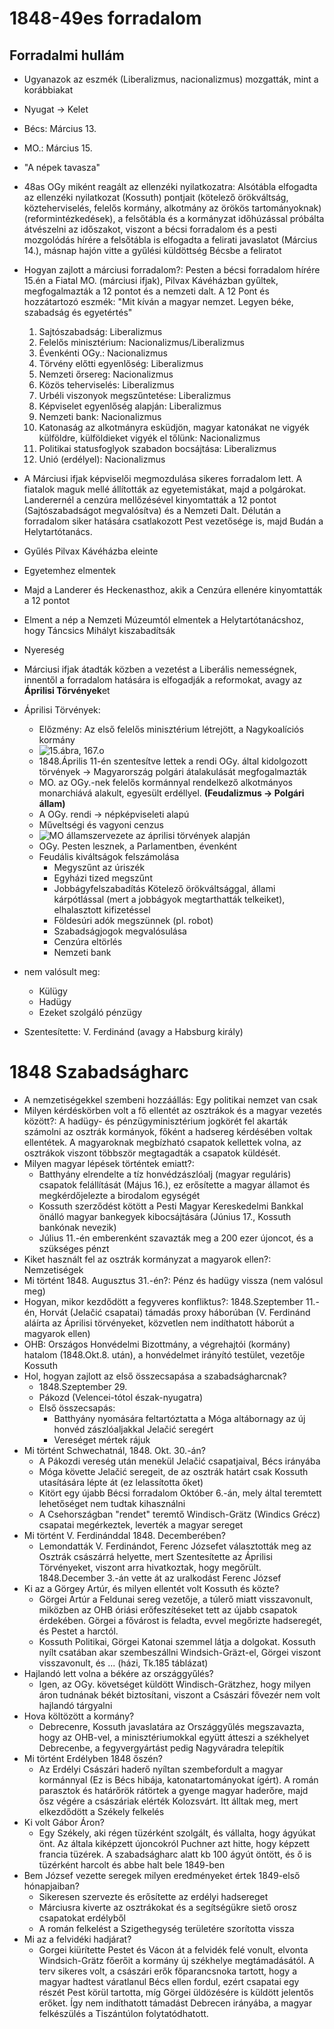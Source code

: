 # 1848-49es forradalom  
## Forradalmi hullám  
- Ugyanazok az eszmék (Liberalizmus, nacionalizmus) mozgatták, mint a korábbiakat  
- Nyugat -> Kelet  
- Bécs: Március 13.  
- MO.: Március 15.  
- "A népek tavasza"  
- 48as OGy miként reagált az ellenzéki nyilatkozatra: Alsótábla elfogadta az ellenzéki nyilatkozat (Kossuth) pontjait (kötelező örökváltság, közteherviselés, felelős kormány, alkotmány az örökös tartományoknak) (reformintézkedések), a felsőtábla és a kormányzat időhúzással próbálta átvészelni az időszakot, viszont a bécsi forradalom és a pesti mozgolódás hírére a felsőtábla is elfogadta a felirati javaslatot (Március 14.), másnap hajón vitte a gyűlési küldöttség Bécsbe a feliratot  
- Hogyan zajlott a márciusi forradalom?: Pesten a bécsi forradalom hírére 15.én a Fiatal MO. (márciusi ifjak), Pilvax Kávéházban gyűltek, megfogalmazták a 12 pontot és a nemzeti dalt. A 12 Pont és hozzátartozó eszmék: "Mit kíván a magyar nemzet. Legyen béke, szabadság és egyetértés"  
  1. Sajtószabadság: Liberalizmus  
  2. Felelős minisztérium: Nacionalizmus/Liberalizmus  
  3. Évenkénti OGy.: Nacionalizmus  
  4. Törvény előtti egyenlőség: Liberalizmus  
  5. Nemzeti őrsereg: Nacionalizmus  
  6. Közös teherviselés: Liberalizmus  
  7. Urbéli viszonyok megszűntetése: Liberalizmus  
  8. Képviselet egyenlőség alapján: Liberalizmus  
  9. Nemzeti bank: Nacionalizmus  
  10. Katonaság az alkotmányra esküdjön, magyar katonákat ne vigyék külföldre, külföldieket vigyék el tőlünk: Nacionalizmus  
  11. Politikai statusfoglyok szabadon bocsájtása: Liberalizmus  
  12. Unió (erdélyel): Nacionalizmus  
- A Márciusi ifjak képviselői megmozdulása sikeres forradalom lett. A fiatalok maguk mellé állították az egyetemistákat, majd a polgárokat. Landerernél a cenzúra mellőzésével kinyomtatták a 12 pontot (Sajtószabadságot megvalósítva) és a Nemzeti Dalt. Délután a forradalom siker hatására csatlakozott Pest vezetősége is, majd Budán a Helytartótanács.  
  
- Gyűlés Pilvax Kávéházba eleinte  
- Egyetemhez elmentek  
- Majd a Landerer és Heckenasthoz, akik a Cenzúra ellenére kinyomtatták a 12 pontot  
- Elment a nép a Nemzeti Múzeumtól elmentek a Helytartótanácshoz, hogy Táncsics Mihályt kiszabadítsák  
- Nyereség  
  
- Márciusi ifjak átadták közben a vezetést a Liberális nemességnek, innentől a forradalom hatására is elfogadják a reformokat, avagy az **Áprilisi Törvények**et  
- Áprilisi Törvények:  
  - Előzmény: Az első felelős minisztérium létrejött, a Nagykoalíciós kormány  
  - ![15.ábra, 167.o](elso_felelos_miniszterium.png)  
  - 1848.Április 11-én szentesítve lettek a rendi OGy. által kidolgozott törvények -> Magyarország polgári átalakulását megfogalmazták  
  - MO. az OGy.-nek felelős kormánnyal rendelkező alkotmányos monarchiává alakult, egyesült erdéllyel. **(Feudalizmus -> Polgári állam)**  
  - A OGy. rendi -> népképviseleti alapú  
  - Műveltségi és vagyoni cenzus  
  - ![MO államszervezete az áprilisi törvények alapján](allamszervezet_aprilisi_torv.png)  
  - OGy. Pesten lesznek, a Parlamentben, évenként  
  - Feudális kiváltságok felszámolása  
    - Megyszűnt az úriszék  
    - Egyházi tized megszűnt    
    - Jobbágyfelszabadítás Kötelező örökváltsággal, állami kárpótlással (mert a jobbágyok megtarthatták telkeiket), elhalasztott kifizetéssel  
    - Földesúri adók megszünnek (pl. robot)  
    - Szabadságjogok megvalósulása  
    - Cenzúra eltörlés  
    - Nemzeti bank  
- nem valósult meg:  
  - Külügy  
  - Hadügy  
  - Ezeket szolgáló pénzügy  
- Szentesítette: V. Ferdinánd (avagy a Habsburg király)  
# 1848 Szabadságharc  
- A nemzetiségekkel szembeni hozzáállás: Egy politikai nemzet van csak  
- Milyen kérdéskörben volt a fő ellentét az osztrákok és a magyar vezetés között?: A hadügy- és pénzügyminisztérium jogkörét fel akarták számolni az osztrák kormányok, főként a hadsereg kérdésében voltak ellentétek. A magyaroknak megbízható csapatok kellettek volna, az osztrákok viszont többször megtagadták a csapatok küldését.  
- Milyen magyar lépések történtek emiatt?:  
  - Batthyány elrendelte a tíz honvédzászlóalj (magyar reguláris) csapatok felállítását (Május 16.), ez erősítette a magyar államot és megkérdőjelezte a birodalom egységét  
  - Kossuth szerződést kötött a Pesti Magyar Kereskedelmi Bankkal önálló magyar bankegyek kibocsájtására (Június 17., Kossuth bankónak nevezik)  
  - Július 11.-én emberenként szavazták meg a 200 ezer újoncot, és a szükséges pénzt  
- Kiket használt fel az osztrák kormányzat a magyarok ellen?: Nemzetiségek  
- Mi történt 1848. Augusztus 31.-én?: Pénz és hadügy vissza (nem valósul meg)  
- Hogyan, mikor kezdődött a fegyveres konfliktus?: 1848.Szeptember 11.-én, Horvát (Jelačić csapatai) támadás proxy háborúban (V. Ferdinánd aláírta az Áprilisi törvényeket, közvetlen nem indíthatott háborút a magyarok ellen)  
- OHB: Országos Honvédelmi Bizottmány, a végrehajtói (kormány) hatalom (1848.Okt.8. után), a honvédelmet irányító testület, vezetője Kossuth  
- Hol, hogyan zajlott az első összecsapása a szabadságharcnak?  
  - 1848.Szeptember 29.  
  - Pákozd (Velencei-tótol észak-nyugatra)  
  - Első összecsapás:  
    - Batthyány nyomására feltartóztatta a Móga altábornagy az új honvéd zászlóaljakkal Jelačić seregért  
    - Vereséget mértek rájuk  
- Mi történt Schwechatnál, 1848. Okt. 30.-án?  
  - A Pákozdi vereség után menekül Jelačić csapatjaival, Bécs irányába  
  - Móga követte Jelačić seregeit, de az osztrák határt csak Kossuth utasítására lépte át (ez lelassította őket)  
  - Kitört egy újabb Bécsi forradalom Október 6.-án, mely által teremtett lehetőséget nem tudtak kihasználni  
  - A Csehországban "rendet" teremtő Windisch-Grätz (Windics Grécz) csapatai megérkeztek, leverték a magyar sereget  
- Mi történt V. Ferdinánddal 1848. Decemberében?  
  - Lemondatták V. Ferdinándot, Ferenc Józsefet választották meg az Osztrák császárrá helyette, mert Szentesítette az Áprilisi Törvényeket, viszont arra hivatkoztak, hogy megőrült. 1848.December 3.-án vette át az uralkodást Ferenc József  
- Ki az a Görgey Artúr, és milyen ellentét volt Kossuth és közte?  
  - Görgei Artúr a Feldunai sereg vezetője, a túlerő miatt visszavonult, miközben az OHB óriási erőfeszítéseket tett az újabb csapatok érdekében. Görgei a fővárost is feladta, evvel megőrizte hadseregét, és Pestet a harctól.  
  - Kossuth Politikai, Görgei Katonai szemmel látja a dolgokat. Kossuth nyílt csatában akar szembeszállni Windsich-Gräzt-el, Görgei viszont visszavonult, és ... (házi, Tk.185 táblázat)  
- Hajlandó lett volna a békére az országgyűlés?  
  - Igen, az OGy. követséget küldött Windisch-Grätzhez, hogy milyen áron tudnának békét biztosítani, viszont a Császári fővezér nem volt hajlandó tárgyalni  
- Hova költözött a kormány?  
  - Debrecenre, Kossuth javaslatára az Országgyűlés megszavazta, hogy az OHB-vel, a minisztériumokkal együtt átteszi a székhelyet Debrecenbe, a fegyvergyártást pedig Nagyváradra telepítik  
- Mi történt Erdélyben 1848 őszén?  
  - Az Erdélyi Császári haderő nyíltan szembefordult a magyar kormánnyal (Ez is Bécs hibája, katonatartományokat ígért). A román parasztok és határőrök rátörtek a gyenge magyar haderőre, majd ősz végére a császáriak elérték Kolozsvárt. Itt álltak meg, mert elkezdődött a Székely felkelés  
- Ki volt Gábor Áron?  
  - Egy Székely, aki régen tüzérként szolgált, és vállalta, hogy ágyúkat önt. Az általa kiképzett újoncokról Puchner azt hitte, hogy képzett francia tüzérek. A szabadságharc alatt kb 100 ágyút öntött, és ő is tüzérként harcolt és abbe halt bele 1849-ben  
- Bem József vezette seregek milyen eredményeket értek 1849-első hónapjaiban?  
  - Sikeresen szervezte és erősítette az erdélyi hadsereget  
  - Márciusra kiverte az osztrákokat és a segítségükre siető orosz csapatokat erdélyből  
  - A román felkelést a Szigethegység területére szorította vissza  
- Mi az a felvidéki hadjárat?  
  - Gorgei kiürítette Pestet és Vácon át a felvidék felé vonult, elvonta Windsich-Grätz főerőit a kormány új székhelye megtámadásától. A terv sikeres volt, a császári erők főparancsnoka tartott, hogy a magyar hadtest váratlanul Bécs ellen fordul, ezért csapatai egy részét Pest körül tartotta, míg Görgei üldözésére is küldött jelentős erőket. Így nem indíthatott támadást Debrecen irányába, a magyar felkészülés a Tiszántúlon folytatódhatott.  
